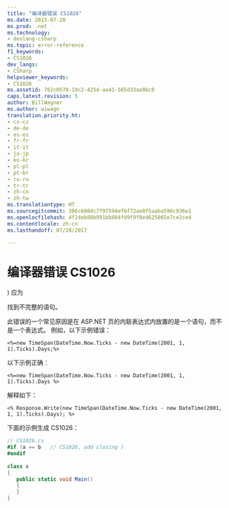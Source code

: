 ```yaml
---
title: "编译器错误 CS1026"
ms.date: 2015-07-20
ms.prod: .net
ms.technology:
- devlang-csharp
ms.topic: error-reference
f1_keywords:
- CS1026
dev_langs:
- CSharp
helpviewer_keywords:
- CS1026
ms.assetid: 782c0570-19c2-425d-aa41-565d33aa9bc0
caps.latest.revision: 5
author: BillWagner
ms.author: wiwagn
translation.priority.ht:
- cs-cz
- de-de
- es-es
- fr-fr
- it-it
- ja-jp
- ko-kr
- pl-pl
- pt-br
- ru-ru
- tr-tr
- zh-cn
- zh-tw
ms.translationtype: HT
ms.sourcegitcommit: 306c608dc7f97594ef6f72ae0f5aaba596c936e1
ms.openlocfilehash: 4f24eb88b991bb884fd9f9f8ed625865e7ce2ce4
ms.contentlocale: zh-cn
ms.lasthandoff: 07/28/2017

---
```

# <a name="compiler-error-cs1026"></a>编译器错误 CS1026
) 应为  
  
 找到不完整的语句。  
  
 此错误的一个常见原因是在 ASP.NET 页的内联表达式内放置的是一个语句，而不是一个表达式。 例如，以下示例错误：  
  
```  
<%=new TimeSpan(DateTime.Now.Ticks - new DateTime(2001, 1, 1).Ticks).Days;%>  
```  
  
 以下示例正确：  
  
```  
<%=new TimeSpan(DateTime.Now.Ticks - new DateTime(2001, 1, 1).Ticks).Days %>  
```  
  
 解释如下：  
  
```  
<% Response.Write(new TimeSpan(DateTime.Now.Ticks - new DateTime(2001, 1, 1).Ticks).Days); %>  
```  
  
 下面的示例生成 CS1026：  
  
```csharp  
// CS1026.cs  
#if (a == b   // CS1026, add closing )  
#endif  
  
class x  
{  
   public static void Main()  
   {  
   }  
}  
```

